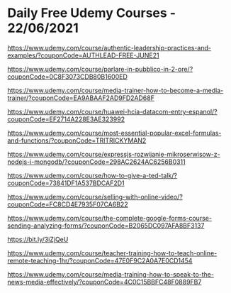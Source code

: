 # Daily Free Udemy Courses - 22/06/2021

https://www.udemy.com/course/authentic-leadership-practices-and-examples/?couponCode=AUTHLEAD-FREE-JUNE21
https://www.udemy.com/course/parlare-in-pubblico-in-2-ore/?couponCode=0C8F3073CDB80B1600ED
https://www.udemy.com/course/media-trainer-how-to-become-a-media-trainer/?couponCode=EA9ABAAF2AD9FD2AD68F
https://www.udemy.com/course/huawei-hcia-datacom-entry-espanol/?couponCode=EF2714A228E3AE323992
https://www.udemy.com/course/most-essential-popular-excel-formulas-and-functions/?couponCode=TRITRICKYMAN2
https://www.udemy.com/course/expressjs-rozwijanie-mikroserwisow-z-nodejs-i-mongodb/?couponCode=298AC2624AC6256B0311
https://www.udemy.com/course/how-to-give-a-ted-talk/?couponCode=73841DF1A537BDCAF2D1
https://www.udemy.com/course/selling-with-online-video/?couponCode=FC8CD4E7935F07CA6B22
https://www.udemy.com/course/the-complete-google-forms-course-sending-analyzing-forms/?couponCode=B2065DC097AFA8BF3137
https://bit.ly/3iZjQeU
https://www.udemy.com/course/teacher-training-how-to-teach-online-remote-teaching-1hr/?couponCode=47E0F9C2A0A7E0CD1454
https://www.udemy.com/course/media-training-how-to-speak-to-the-news-media-effectively/?couponCode=4C0C15BBFC48F0889FB7
